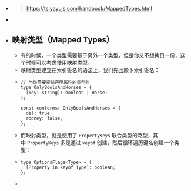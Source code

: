 - > https://ts.yayujs.com/handbook/MappedTypes.html
-
- ## 映射类型（Mapped Types）
	- 有的时候，一个类型需要基于另外一个类型，但是你又不想拷贝一份，这个时候可以考虑使用映射类型。
	- 映射类型建立在索引签名的语法上，我们先回顾下索引签名：
	- ```
	  // 当你需要提前声明属性的类型时
	  type OnlyBoolsAndHorses = {
	    [key: string]: boolean | Horse;
	  };
	   
	  const conforms: OnlyBoolsAndHorses = {
	    del: true,
	    rodney: false,
	  };
	  ```
	- 而映射类型，就是使用了 `PropertyKeys` 联合类型的泛型，其中 `PropertyKeys` 多是通过 `keyof` 创建，然后循环遍历键名创建一个类型：
	- ```
	  type OptionsFlags<Type> = {
	    [Property in keyof Type]: boolean;
	  };
	  ```
	-